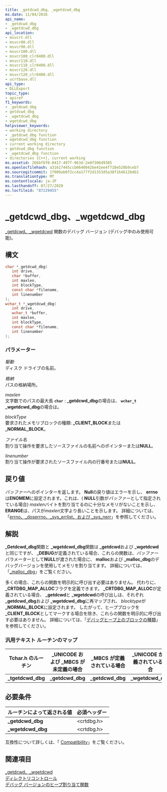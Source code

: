 ```yaml
---
title: _getdcwd_dbg、_wgetdcwd_dbg
ms.date: 11/04/2016
api_name:
- _getdcwd_dbg
- _wgetdcwd_dbg
api_location:
- msvcrt.dll
- msvcr80.dll
- msvcr90.dll
- msvcr100.dll
- msvcr100_clr0400.dll
- msvcr110.dll
- msvcr110_clr0400.dll
- msvcr120.dll
- msvcr120_clr0400.dll
- ucrtbase.dll
api_type:
- DLLExport
topic_type:
- apiref
f1_keywords:
- _getdcwd_dbg
- getdcwd_dbg
- _wgetdcwd_dbg
- wgetdcwd_dbg
helpviewer_keywords:
- working directory
- _getdcwd_dbg function
- wgetdcwd_dbg function
- current working directory
- getdcwd_dbg function
- _wgetdcwd_dbg function
- directories [C++], current working
ms.assetid: 266bf6f0-0417-497f-963d-2e0f306d9385
ms.openlocfilehash: a31617445ccb0640042be41ee4f710e528b9ceb7
ms.sourcegitcommit: 1f009ab0f2cc4a177f2d1353d5a38f164612bdb1
ms.translationtype: MT
ms.contentlocale: ja-JP
ms.lasthandoff: 07/27/2020
ms.locfileid: "87229455"
---
```

# <a name="_getdcwd_dbg-_wgetdcwd_dbg"></a>_getdcwd_dbg、_wgetdcwd_dbg

[_getdcwd、_wgetdcwd](getdcwd-wgetdcwd.md) 関数のデバッグ バージョン (デバッグ中のみ使用可能)。

## <a name="syntax"></a>構文

```C
char *_getdcwd_dbg(
   int drive,
   char *buffer,
   int maxlen,
   int blockType,
   const char *filename,
   int linenumber
);
wchar_t *_wgetdcwd_dbg(
   int drive,
   wchar_t *buffer,
   int maxlen,
   int blockType,
   const char *filename,
   int linenumber
);
```

### <a name="parameters"></a>パラメーター

*駆動*<br/>
ディスク ドライブの名前。

*格納*<br/>
パスの格納場所。

*maxlen*<br/>
文字数でのパスの最大長 **`char`** : **_getdcwd_dbg**の場合は、 **`wchar_t`** **_wgetdcwd_dbg**の場合は。

*blockType*<br/>
要求されたメモリブロックの種類: **_CLIENT_BLOCK**または **_NORMAL_BLOCK**。

*ファイル名*<br/>
割り当て操作を要求したソースファイルの名前へのポインターまたは**NULL**。

*linenumber*<br/>
割り当て操作が要求されたソースファイル内の行番号または**NULL**。

## <a name="return-value"></a>戻り値

*バッファー*へのポインターを返します。 **Null**の戻り値はエラーを示し、 **errno**は**ENOMEM**に設定されます。これは、( **NULL**引数が*バッファー*として指定されている場合) *maxlen*バイトを割り当てるのに十分なメモリがないことを示し、 **ERANGE**は、パスが*maxlen*文字より長いことを示します。 詳細については、「[errno、_doserrno、_sys_errlist、および _sys_nerr](../../c-runtime-library/errno-doserrno-sys-errlist-and-sys-nerr.md)」を参照してください。

## <a name="remarks"></a>解説

**_Getdcwd_dbg**関数と **_wgetdcwd_dbg**関数は **_getdcwd**および **_wgetdcwd**と同じですが、 **_DEBUG**が定義されている場合、これらの関数は、*バッファー*パラメーターとして**NULL**が渡された場合に、 **malloc**および **_malloc_dbg**のデバッグバージョンを使用してメモリを割り当てます。 詳細については、「[_malloc_dbg](malloc-dbg.md)」をご覧ください。

多くの場合、これらの関数を明示的に呼び出す必要はありません。 代わりに、 **_CRTDBG_MAP_ALLOC**フラグを定義できます。 **_CRTDBG_MAP_ALLOC**が定義されている場合、 **_getdcwd**と **_wgetdcwd**の呼び出しは、それぞれ **_getdcwd_dbg**および **_wgetdcwd_dbg**に再マップされ、 *blocktype*が **_NORMAL_BLOCK**に設定されます。 したがって、ヒープブロックを **_CLIENT_BLOCK**としてマークする場合を除き、これらの関数を明示的に呼び出す必要はありません。 詳細については、「[デバッグヒープ上のブロックの種類](/visualstudio/debugger/crt-debug-heap-details)」を参照してください。

### <a name="generic-text-routine-mappings"></a>汎用テキスト ルーチンのマップ

|Tchar.h のルーチン|_UNICODE および _MBCS が未定義の場合|_MBCS が定義されている場合|_UNICODE が定義されている場合|
|---------------------|--------------------------------------|--------------------|-----------------------|
|**_tgetdcwd_dbg**|**_getdcwd_dbg**|**_getdcwd_dbg**|**_wgetdcwd_dbg**|

## <a name="requirements"></a>必要条件

|ルーチンによって返される値|必須ヘッダー|
|-------------|---------------------|
|**_getdcwd_dbg**|\<crtdbg.h>|
|**_wgetdcwd_dbg**|\<crtdbg.h>|

互換性について詳しくは、「 [Compatibility](../../c-runtime-library/compatibility.md)」をご覧ください。

## <a name="see-also"></a>関連項目

[_getdcwd、_wgetdcwd](getdcwd-wgetdcwd.md)<br/>
[ディレクトリコントロール](../../c-runtime-library/directory-control.md)<br/>
[デバッグ バージョンのヒープ割り当て関数](/visualstudio/debugger/debug-versions-of-heap-allocation-functions)<br/>
